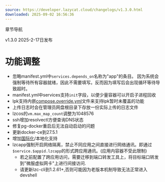 ```yaml
---
source: https://developer.lazycat.cloud/changelogs/v1.3.0.html
downloaded: 2025-09-02 16:56:36
---
```


章节导航

v1.3.0 2025-2-17日发布

# 功能调整 ​

  * 忽略manifest.yml中`services.depends_on`名称为"app"的条目。 因为系统会强制等待所有容器就绪，因此不需要填写。反而因为填写后会出现循环等待导致超时。
  * manifest.yml中services支持`init`字段，以便少量容器可以开启子进程回收
  * lpk支持内嵌[compose.override.yml](<./../advanced-compose-override.html>)文件来支持lpk暂时未覆盖的功能
  * 上传日志时会在管理员网盘根目录下存放一份实际上传的日志文件
  * lzcos的`vm.max_map_count`调整为1048576
  * ssh增加resolvectl方便查询DNS状态
  * 修复pg-docker重启后无法自动启动的问题
  * 更新docker-ce到27.5.1
  * 增加[国际化](<./../spec/manifest.html#i18n>)/本地化支持
  * lzcapp强制开启网络隔离，禁止不同应用之间直接进行网络通讯。即通过`$service.$appid.lzcapp`的形式跨应用通讯。(应用内容器不受此限制) 
    * 若之前配置了跨应用访问，需要迁移到端口转发工具上，将目标端口转发到"微服虚拟网卡"上进行间接访问.
    * 请更新lzc-cli到1.2.61+,否则可能因为老版本机制导致无法正常进入devshell


